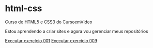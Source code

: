 # html-css
 Curso de HTML5 e CSS3 do CursoemVideo

 Estou aprendendo a criar sites e agora vou gerenciar meus repositórios

<a href= "https://spinelli666.github.io/html-css/exercícios/ex001/index.html">Executar exercício 001</a>
<a href= "htt´s://spinelli666.github.io/ex009/index.html"> Executar exercício 009 </a>